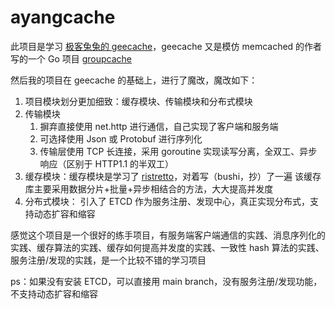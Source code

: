 # ayangcache

此项目是学习 [极客兔兔的 geecache](https://github.com/geektutu/7days-golang)，geecache 又是模仿 memcached 的作者写的一个 Go 项目 [groupcache](https://github.com/golang/groupcache)

然后我的项目在 geecache 的基础上，进行了魔改，魔改如下：

1. 项目模块划分更加细致：缓存模块、传输模块和分布式模块
2. 传输模块
   1. 摒弃直接使用 net.http 进行通信，自己实现了客户端和服务端
   2. 可选择使用 Json 或 Protobuf 进行序列化
   3. 传输层使用 TCP 长连接，采用 goroutine 实现读写分离，全双工、异步响应（区别于 HTTP1.1 的半双工）
3. 缓存模块：缓存模块是学习了 [ristretto](https://github.com/dgraph-io/ristretto)，对着写（bushi，抄）了一遍
   该缓存库主要采用数据分片+批量+异步相结合的方法，大大提高并发度
4. 分布式模块：
   引入了 ETCD 作为服务注册、发现中心，真正实现分布式，支持动态扩容和缩容

感觉这个项目是一个很好的练手项目，有服务端客户端通信的实践、消息序列化的实践、缓存算法的实践、缓存如何提高并发度的实践、一致性 hash 算法的实践、服务注册/发现的实践，是一个比较不错的学习项目

ps：如果没有安装 ETCD，可以直接用 main branch，没有服务注册/发现功能，不支持动态扩容和缩容
